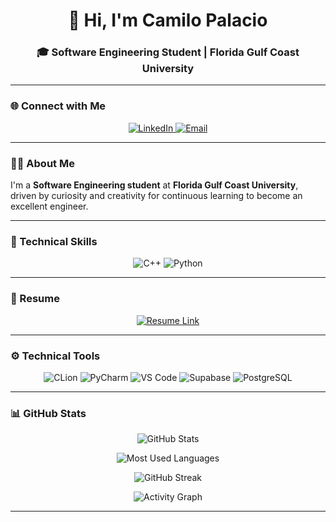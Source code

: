 <h1 align="center">👋 Hi, I'm Camilo Palacio</h1>
<h3 align="center">🎓 Software Engineering Student | Florida Gulf Coast University</h3>

---

### 🌐 Connect with Me
<p align="center">
  <a href="https://www.linkedin.com/in/camilo-palacio-249266275" target="_blank">
    <img src="https://img.shields.io/badge/LinkedIn-Camilo%20Palacio-blue?style=for-the-badge&logo=linkedin" alt="LinkedIn" />
  </a>
  <a href="mailto:cpalacio1727@eagle.fgcu.edu">
    <img src="https://img.shields.io/badge/Email-cpalacio1727%40eagle.fgcu.edu-red?style=for-the-badge&logo=gmail" alt="Email" />
  </a>
</p>

---

### 👨‍💻 About Me
I'm a **Software Engineering student** at **Florida Gulf Coast University**, driven by curiosity and creativity for continuous learning to become an excellent engineer.

---

### 🧠 Technical Skills
<p align="center">
  <img src="https://img.shields.io/badge/C++-00599C?style=for-the-badge&logo=c%2B%2B&logoColor=white" alt="C++" />
  <img src="https://img.shields.io/badge/Python-3776AB?style=for-the-badge&logo=python&logoColor=white" alt="Python" />
</p>

---

### 🧾 Resume
<p align="center">
  <a href="https://github.com/camiloprr/camiloprr/blob/main/Camilo%27s%20ultimate%20resume%203.0.pdf" target="_blank">
    <img src="https://img.shields.io/badge/My%20Resume-4285F4?style=for-the-badge&logo=adobeacrobatreader&logoColor=white" alt="Resume Link" />
  </a>
</p>

---

### ⚙️ Technical Tools
<p align="center">
  <img src="https://img.shields.io/badge/CLion-000000?style=for-the-badge&logo=clion&logoColor=white" alt="CLion" />
  <img src="https://img.shields.io/badge/PyCharm-000000?style=for-the-badge&logo=pycharm&logoColor=white" alt="PyCharm" />
  <img src="https://img.shields.io/badge/VS%20Code-0078D4?style=for-the-badge&logo=visualstudiocode&logoColor=white" alt="VS Code" />
  <img src="https://img.shields.io/badge/Supabase-3ECF8E?style=for-the-badge&logo=supabase&logoColor=white" alt="Supabase" />
  <img src="https://img.shields.io/badge/PostgreSQL-316192?style=for-the-badge&logo=postgresql&logoColor=white" alt="PostgreSQL" />
</p>

---

### 📊 GitHub Stats
<p align="center">
  <img src="https://github-readme-stats.vercel.app/api?username=camiloprr&show_icons=true&theme=tokyonight" alt="GitHub Stats" />
</p>

<p align="center">
  <img src="https://github-readme-stats.vercel.app/api/top-langs/?username=camiloprr&layout=compact&theme=tokyonight" alt="Most Used Languages" />
</p>

<p align="center">
  <img src="https://github-readme-streak-stats.herokuapp.com/?user=camiloprr&theme=tokyonight" alt="GitHub Streak" />
</p>

<p align="center">
  <img src="https://github-profile-summary-cards.vercel.app/api/cards/profile-details?username=camiloprr&theme=tokyonight" alt="Activity Graph" />
</p>

---
